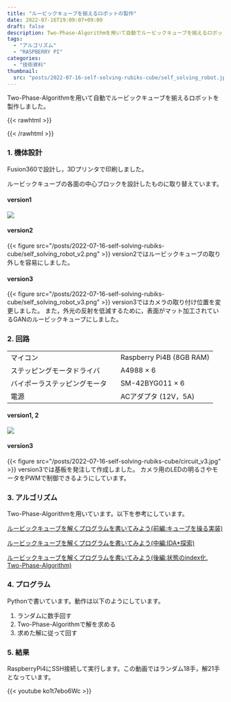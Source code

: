 ```yaml
---
title: "ルービックキューブを揃えるロボットの製作"
date: 2022-07-16T19:09:07+09:00
draft: false
description: Two-Phase-Algorithmを用いて自動でルービックキューブを揃えるロボットを製作します。
tags:
  - "アルゴリズム"
  - "RASPBERRY PI"
categories:
  - "技術資料"
thumbnail:
  src: "posts/2022-07-16-self-solving-rubiks-cube/self_solving_robot.jpg"
---
```


Two-Phase-Algorithmを用いて自動でルービックキューブを揃えるロボットを製作しました。

<!--more-->

{{< rawhtml >}}
<script src="https://cdnjs.cloudflare.com/ajax/libs/mathjax/2.7.4/MathJax.js?config=TeX-AMS-MML_HTMLorMML"></script>
<script type="text/x-mathjax-config">
    MathJax.Hub.Config({tex2jax: {inlineMath: [['$','$'], ['\\(','\\)']]}});
</script>
{{< /rawhtml >}}

### 1. 機体設計
Fusion360で設計し，3Dプリンタで印刷しました。

ルービックキューブの各面の中心ブロックを設計したものに取り替えています。

#### version1
![](https://i.imgur.com/hFCp8qg.png)

#### version2
{{< figure src="/posts/2022-07-16-self-solving-rubiks-cube/self_solving_robot_v2.png" >}} 
version2ではルービックキューブの取り外しを容易にしました。

#### version3
{{< figure src="/posts/2022-07-16-self-solving-rubiks-cube/self_solving_robot_v3.png" >}} 
version3ではカメラの取り付け位置を変更しました。
また，外光の反射を低減するために，表面がマット加工されているGANのルービックキューブにしました。

### 2. 回路
|    |       |
| ---- |----|
|  マイコン  | Raspberry Pi4B (8GB RAM) |
|  ステッピングモータドライバ  |  A4988 × 6 |
|  バイポーラステッピングモータ　|   SM-42BYG011 × 6　|
|  電源  |  ACアダプタ (12V，5A)  |

#### version1, 2
![](https://i.imgur.com/gV5mnZE.jpg)

#### version3
{{< figure src="/posts/2022-07-16-self-solving-rubiks-cube/circuit_v3.jpg" >}} 
version3では基板を発注して作成しました。
カメラ用のLEDの明るさやモータをPWMで制御できるようにしています。

### 3. アルゴリズム
Two-Phase-Algorithmを用いています。以下を参考にしています。

[ルービックキューブを解くプログラムを書いてみよう(前編:キューブを操る実装)](https://qiita.com/7y2n/items/a840e44dba77b1859352)


[ルービックキューブを解くプログラムを書いてみよう(中編:IDA*探索)](https://qiita.com/7y2n/items/24785b985e9c30862014)

[ルービックキューブを解くプログラムを書いてみよう(後編:状態のindex化, Two-Phase-Algorithm)](https://qiita.com/7y2n/items/55abb991a45ade2afa28)

### 4. プログラム
Pythonで書いています。動作は以下のようにしています。

1. ランダムに数手回す
1. Two-Phase-Algorithmで解を求める
1. 求めた解に従って回す

### 5. 結果
RaspberryPi4にSSH接続して実行します。この動画ではランダム18手，解21手となっています。

{{< youtube ko1t7ebo6Wc >}}
